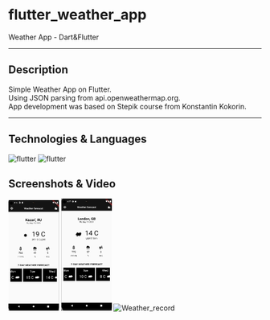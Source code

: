 # flutter_weather_app

Weather App - Dart&Flutter
____
  
## Description
  
Simple Weather App on Flutter.<br>
Using JSON parsing from api.openweathermap.org.<br>
App development was based on Stepik course from Konstantin Kokorin.
____

## Technologies & Languages

<img src="https://img.icons8.com/?size=512&id=7I3BjCqe9rjG&format=png" width=7% height=7% alt="flutter"> <img src="https://img.icons8.com/?size=512&id=7AFcZ2zirX6Y&format=png" width=7% height=7% alt="flutter">
</div>

## Screenshots & Video 

<img src="img\Screenshot_1.png" width=20% height=20% alt="Screenshot_1"> <img src="img\Screenshot_2.png" width=20% height=20% alt="Screenshot_1"> <img src="img\Weather_record.gif" width=20% height=20% alt="Weather_record">